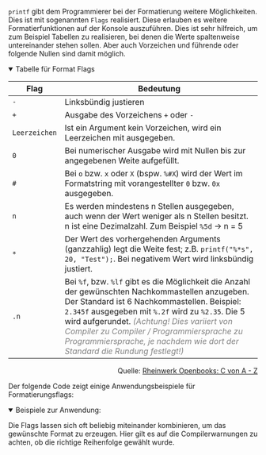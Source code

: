`printf` gibt dem Programmierer bei der Formatierung weitere Möglichkeiten. Dies ist mit sogenannten `Flags` realisiert. Diese erlauben es weitere Formatierfunktionen auf der Konsole auszuführen. Dies ist sehr hilfreich, um zum Beispiel Tabellen zu realisieren, bei denen die Werte spaltenweise untereinander stehen sollen. Aber auch Vorzeichen und führende oder folgende Nullen sind damit möglich.

<details open>
<summary>Tabelle für Format Flags</summary>

| Flag | Bedeutung |
| - | - |
| `-` | Linksbündig justieren |
| `+` | Ausgabe des Vorzeichens `+` oder `-` |
| `Leerzeichen` | Ist ein Argument kein Vorzeichen, wird ein Leerzeichen mit ausgegeben. |
| `0` | Bei numerischer Ausgabe wird mit Nullen bis zur angegebenen Weite aufgefüllt. |
| `#` | Bei `o` bzw. `x` oder `X` (bspw. `%#X`) wird der Wert im Formatstring mit vorangestellter `0` bzw. `0x` ausgegeben. |
| `n` | Es werden mindestens n Stellen ausgegeben, auch wenn der Wert weniger als n Stellen besitzt. n ist eine Dezimalzahl. Zum Beispiel `%5d` -> n = 5 |
| `*` | Der Wert des vorhergehenden Arguments (ganzzahlig) legt die Weite fest; z.B. `printf("%*s", 20, "Test");`. Bei negativem Wert wird linksbündig justiert. |
| `.n` | Bei `%f`, bzw. `%lf` gibt es die Möglichkeit die Anzahl der gewünschten Nachkommastellen anzugeben. Der Standard ist 6 Nachkommastellen. Beispiel: `2.345f` ausgegeben mit `%.2f` wird zu `%2.35`. Die 5 wird aufgerundet. <font color="gray">*(Achtung! Dies variiert von Compiler zu Compiler / Programmiersprache zu Programmiersprache, je nachdem wie dort der Standard die Rundung festlegt!)*</font>

<div style="text-align: right">Quelle: <a href="http://openbook.rheinwerk-verlag.de/c_von_a_bis_z/005_c_basisdatentypen_020.htm">Rheinwerk Openbooks: C von A - Z</a></div>
</details>

Der folgende Code zeigt einige Anwendungsbeispiele für Formatierungsflags:

<details open>
<summary>Beispiele zur Anwendung:</summary>
<script src="//onlinegdb.com/embed/js/ryxGaN1dU?theme=light"></script>
</details>

Die Flags lassen sich oft beliebig miteinander kombinieren, um das gewünschte Format zu erzeugen. Hier gilt es auf die Compilerwarnungen zu achten, ob die richtige Reihenfolge gewählt wurde.


